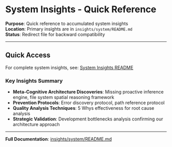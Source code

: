 # System Insights - Quick Reference

**Purpose**: Quick reference to accumulated system insights  
**Location**: Primary insights are in `insights/system/README.md`  
**Status**: Redirect file for backward compatibility  

---

## Quick Access

For complete system insights, see: [System Insights README](insights/system/README.md)

### Key Insights Summary

- **Meta-Cognitive Architecture Discoveries**: Missing proactive inference engine, file system spatial reasoning framework
- **Prevention Protocols**: Error discovery protocol, path reference protocol  
- **Quality Analysis Techniques**: 5 Whys effectiveness for root cause analysis
- **Strategic Validation**: Development bottlenecks analysis confirming our architecture approach

---

**Full Documentation**: [insights/system/README.md](insights/system/README.md)
